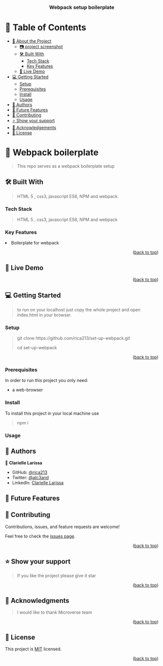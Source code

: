 <a name="readme-top"></a>

<div align="center">

  <h3><b>Webpack setup boilerplate</b></h3>

</div>

<!-- TABLE OF CONTENTS -->

# 📗 Table of Contents

- [📖 About the Project](#about-project)
  - [:camera: project screenshot](#screen-shoot)
  - [🛠 Built With](#built-with)
    - [Tech Stack](#tech-stack)
    - [Key Features](#key-features)
  - [🚀 Live Demo](#live-demo)
- [💻 Getting Started](#getting-started)
  - [Setup](#setup)
  - [Prerequisites](#prerequisites)
  - [Install](#install)
  - [Usage](#usage)
- [👥 Authors](#authors)
- [🔭 Future Features](#future-features)
- [🤝 Contributing](#contributing)
- [⭐️ Show your support](#support)
- [🙏 Acknowledgements](#acknowledgements)
- [📝 License](#license)

<!-- PROJECT DESCRIPTION -->

# 📖 Webpack boilerplate <a name="about-project"></a>

> This repo serves as a webpack boilerplate setup

## 🛠 Built With <a name="built-with"> </a>

> HTML 5 , css3, javascript ES6, NPM and webpack.

### Tech Stack <a name="tech-stack"></a>

> HTML 5 , css3, javascript ES6, NPM and webpack

<!-- Features -->

### Key Features <a name="key-features"></a>

 <li>Boilerplate for webpack</li>

<p align="right">(<a href="#readme-top">back to top</a>)</p><!-- LIVE DEMO -->

## 🚀 Live Demo <a name="live-demo"></a>

>

<p align="right">(<a href="#readme-top">back to top</a>)</p>

<!-- GETTING STARTED -->

## 💻 Getting Started <a name="getting-started"></a>

> to run on your localhost just copy the whole project and open index.html in your browser.

### Setup

> <p> git clone https://github.com/rica213/set-up-webpack.git</p>
> cd set-up-webpack

<p align="right">(<a href="#readme-top">back to top</a>)</p>

### Prerequisites

In order to run this project you only need:

- a web-browser

### Install

To install this project in your local machine use

> npm i

### Usage

<!-- AUTHORS -->

## 👥 Authors <a name="authors"></a>

👤 **Clarielle Larissa**

- GitHub: [@rica213](https://github.com/rica213)
- Twitter: [@alc3and](https://twitter.com/alc3and)
- LinkedIn: [Clarielle Larissa](https://www.linkedin.com/in/larissa-clarielle-andrainasoa-8768a3256/)

<!-- FUTURE FEATURES -->

## 🔭 Future Features <a name="future-features"></a>

> 

## 🤝 Contributing <a name="contributing"></a>

Contributions, issues, and feature requests are welcome!

Feel free to check the [issues page](https://github.com/rica213/set-up-webpack/issues).

<p align="right">(<a href="#readme-top">back to top</a>)</p>
<!-- SUPPORT -->

## ⭐️ Show your support <a name="support"></a>

> If you like the project please give it star

<p align="right">(<a href="#readme-top">back to top</a>)</p>

<!-- ACKNOWLEDGEMENTS -->

## 🙏 Acknowledgments <a name="acknowledgements"></a>

> I would like to thank Microverse team

<p align="right">(<a href="#readme-top">back to top</a>)</p>

<!-- LICENSE -->

## 📝 License <a name="license"></a>

This project is [MIT](./LICENSE) licensed.

<p align="right">(<a href="#readme-top">back to top</a>)</p>
